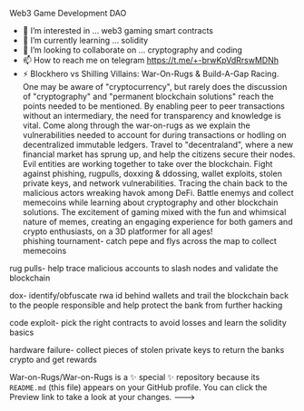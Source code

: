 Web3 Game Development DAO
- 👀 I’m interested in ... web3 gaming smart contracts
- 🌱 I’m currently learning ... solidity
- 💞️ I’m looking to collaborate on ... cryptography and coding
- 📫 How to reach me on telegram https://t.me/+-brwKpVdRrswMDNh
- ⚡ Blockhero vs Shilling Villains: War-On-Rugs & Build-A-Gap Racing. One may be aware of "cryptocurrency", but rarely does the discussion of "cryptography" and "permanent blockchain solutions" reach the points needed to be mentioned. By enabling peer to peer transactions without an intermediary, the need for transparency and knowledge is vital. Come along through the war-on-rugs as we explain the vulnerabilities needed to account for during transactions or hodling on decentralized immutable ledgers. Travel to "decentraland", where a new financial market has sprung up, and help the citizens secure their nodes. Evil entities are working together to take over the blockchain. Fight against phishing, rugpulls, doxxing & ddossing, wallet exploits, stolen private keys, and network vulnerabilities. Tracing the chain back to the malicious actors wreaking havok among DeFi. Battle enemys and collect memecoins while learning about cryptography and other blockchain solutions. The excitement of gaming mixed with the fun and whimsical nature of memes, creating an engaging experience for both gamers and crypto enthusiasts, on a 3D platformer for all ages!  
phishing tournament- catch pepe and flys across the map to collect memecoins 

rug pulls- help trace malicious accounts to slash nodes and validate the blockchain

dox- identify/obfuscate rwa id behind wallets and trail the blockchain back to the people responsible and help protect the bank from further hacking 

code exploit- pick the right contracts to avoid losses and learn the solidity basics

hardware failure- collect pieces of stolen private keys to return the banks crypto and get rewards

War-on-Rugs/War-on-Rugs is a ✨ special ✨ repository because its `README.md` (this file) appears on your GitHub profile.
You can click the Preview link to take a look at your changes.
--->
